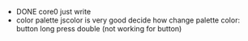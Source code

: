 

- DONE core0 just write
- color palette
	jscolor is very good
	decide how change palette color: 
		button
		long press
		double (not working for button)
